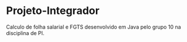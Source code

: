 # Projeto-Integrador
Calculo de folha salarial e FGTS desenvolvido em Java pelo grupo 10 na disciplina de PI.

